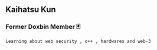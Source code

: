 ## Kaihatsu Kun 
### Former Doxbin Member 🃏
 ` Learning about web security , c++ , hardwares and web-3
`
